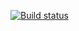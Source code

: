 [![Build status](https://ci.appveyor.com/api/projects/status/ldc302w9uf0o6ke0?svg=true)](https://ci.appveyor.com/project/ArthurPetrosov/cipostmanechohm)
